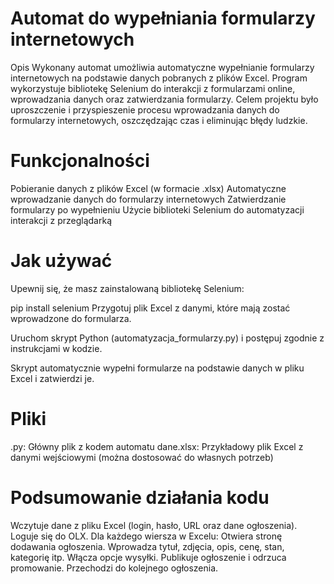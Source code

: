 # Automat do wypełniania formularzy internetowych
Opis
Wykonany automat umożliwia automatyczne wypełnianie formularzy internetowych na podstawie danych pobranych z plików Excel. Program wykorzystuje bibliotekę Selenium do interakcji z formularzami online, wprowadzania danych oraz zatwierdzania formularzy. Celem projektu było uproszczenie i przyspieszenie procesu wprowadzania danych do formularzy internetowych, oszczędzając czas i eliminując błędy ludzkie.

# Funkcjonalności
Pobieranie danych z plików Excel (w formacie .xlsx)
Automatyczne wprowadzanie danych do formularzy internetowych
Zatwierdzanie formularzy po wypełnieniu
Użycie biblioteki Selenium do automatyzacji interakcji z przeglądarką

# Jak używać
Upewnij się, że masz zainstalowaną bibliotekę Selenium:

pip install selenium
Przygotuj plik Excel z danymi, które mają zostać wprowadzone do formularza.

Uruchom skrypt Python (automatyzacja_formularzy.py) i postępuj zgodnie z instrukcjami w kodzie.

Skrypt automatycznie wypełni formularze na podstawie danych w pliku Excel i zatwierdzi je.

# Pliki
.py: Główny plik z kodem automatu
dane.xlsx: Przykładowy plik Excel z danymi wejściowymi (można dostosować do własnych potrzeb)

# Podsumowanie działania kodu
Wczytuje dane z pliku Excel (login, hasło, URL oraz dane ogłoszenia).
Loguje się do OLX.
Dla każdego wiersza w Excelu:
Otwiera stronę dodawania ogłoszenia.
Wprowadza tytuł, zdjęcia, opis, cenę, stan, kategorię itp.
Włącza opcje wysyłki.
Publikuje ogłoszenie i odrzuca promowanie.
Przechodzi do kolejnego ogłoszenia.
